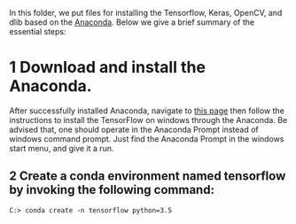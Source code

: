 In this folder, we put files for installing the Tensorflow, Keras, OpenCV, and dlib based on the [Anaconda](https://www.anaconda.com/download/). Below we give a brief summary of the essential steps:

# 1 Download and install the Anaconda. 

After successfully installed Anaconda, navigate to [this page](https://www.tensorflow.org/install/install_windows#installing_with_anaconda) then follow the instructions to install the TensorFlow on windows through the Anaconda. Be advised that, one should operate in the Anaconda Prompt instead of windows command prompt. Just find the Anaconda Prompt in the windows start menu, and give it a run. 

## 2 Create a conda environment named tensorflow by invoking the following command:
```
C:> conda create -n tensorflow python=3.5 
```

